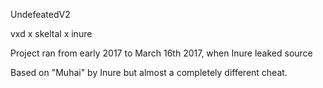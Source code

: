 UndefeatedV2

vxd x skeltal x inure

Project ran from early 2017 to March 16th 2017, when Inure leaked source

Based on "Muhai" by Inure but almost a completely different cheat.